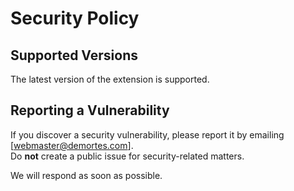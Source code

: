 # Security Policy

## Supported Versions

The latest version of the extension is supported.

## Reporting a Vulnerability

If you discover a security vulnerability, please report it by emailing [webmaster@demortes.com].  
Do **not** create a public issue for security-related matters.

We will respond as soon as possible.